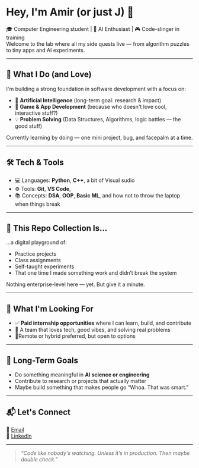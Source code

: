 # Hey, I'm Amir (or just J) 👋

🎓 Computer Engineering student | 🤖 AI Enthusiast | 🎮 Code-slinger in training  
Welcome to the lab where all my side quests live — from algorithm puzzles to tiny apps and AI experiments.

---

## 🧠 What I Do (and Love)

I'm building a strong foundation in software development with a focus on:

- 🔬 **Artificial Intelligence** (long-term goal: research & impact)
- 📱 **Game & App Development** (because who doesn't love cool, interactive stuff?)
- 💡 **Problem Solving** (Data Structures, Algorithms, logic battles — the good stuff)

Currently learning by doing — one mini project, bug, and facepalm at a time.

---

## 🛠 Tech & Tools

- 💻 Languages: **Python**, **C++**, a bit of Visual sudio   
- ⚙️ Tools: **Git**, **VS Code**, 
- 📚 Concepts: **DSA**, **OOP**, **Basic ML**, and how not to throw the laptop when things break

---

## 🚧 This Repo Collection Is...

...a digital playground of:

- Practice projects  
- Class assignments  
- Self-taught experiments  
- That one time I made something work and didn’t break the system

Nothing enterprise-level here — yet. But give it a minute.

---

## 💼 What I'm Looking For

- ✅ **Paid internship opportunities** where I can learn, build, and contribute  
- 🧠 A team that loves tech, good vibes, and solving real problems  
- 📍Remote or hybrid preferred, but open to options

---

## 🎯 Long-Term Goals

- Do something meaningful in **AI science or engineering**  
- Contribute to research or projects that actually matter  
- Maybe build something that makes people go “Whoa. That was smart.”

---

## 📬 Let's Connect

📧 [Email](amirjavad.khafaji1@Gmail.com)  
🔗 [LinkedIn](https://www.linkedin.com/in/amirjkhafaji) 

---

> _“Code like nobody's watching. Unless it’s in production. Then maybe double check.”_
